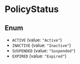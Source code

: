 # PolicyStatus

## Enum

* `ACTIVE` (value: `"Active"`)
* `INACTIVE` (value: `"Inactive"`)
* `SUSPENDED` (value: `"Suspended"`)
* `EXPIRED` (value: `"Expired"`)
